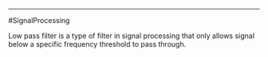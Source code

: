 ----
#SignalProcessing

Low pass filter is a type of filter in signal processing that only allows signal below a specific frequency threshold to pass through. 